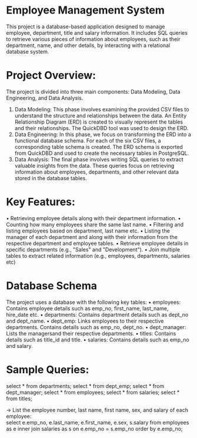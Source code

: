 # Employee Management System
This project is a database-based application designed to manage employee, department, title and salary information. It includes SQL queries to retrieve various pieces of information about employees, such as their department, name, and other details, by interacting with a relational database system.
# Project Overview:
The project is divided into three main components: Data Modeling, Data Engineering, and Data Analysis.
1.	Data Modeling:
This phase involves examining the provided CSV files to understand the structure and relationships between the data. An Entity Relationship Diagram (ERD) is created to visually represent the tables and their relationships. The QuickDBD tool was used to design the ERD.
2.	Data Engineering:
In this phase, we focus on transforming the ERD into a functional database schema. For each of the six CSV files, a corresponding table schema is created. The ERD schema is exported from QuickDBD and used to create the necessary tables in PostgreSQL.
3.	Data Analysis:
The final phase involves writing SQL queries to extract valuable insights from the data. These queries focus on retrieving information about employees, departments, and other relevant data stored in the database tables.
# Key Features:
•	Retrieving employee details along with their department information.
•	Counting how many employees share the same last name.
•	Filtering and listing employees based on department, last name etc.
•	Listing the manager of each department and along with their information from the respective department and employee tables.
•	Retrieve employee details in specific departments (e.g., "Sales" and "Development").
•	Join multiple tables to extract related information (e.g., employees, departments, salaries etc)
# Database Schema
The project uses a database with the following key tables:
•	employees: Contains employee details such as emp_no, first_name, last_name, hire_date etc.
•	departments: Contains department details such as dept_no and dept_name.
•	dept_emp: Links employees to their respective departments. Contains details such as emp_no, dept_no.
•	dept_manager: Lists the managersand their respective departments.
•	titles: Contains details such as title_id and title.
•	salaries: Contains details such as emp_no and salary.
# Sample Queries:
select * from departments;
select * from dept_emp;
select * from dept_manager;
select * from employees;
select * from salaries;
select * from titles;

-> List the employee number, last name, first name, sex, and salary of each employee:   
select e.emp_no, e.last_name, e.first_name, e.sex, s.salary 
from employees as e
inner join salaries as s
on e.emp_no = s.emp_no
order by e.emp_no;

